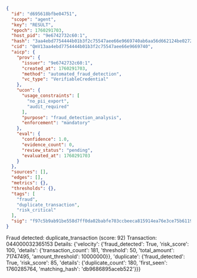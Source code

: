 ```json
{
  "id": "d695618bfbe04751",
  "scope": "agent",
  "key": "RESULT",
  "epoch": 1760291703,
  "host_pid": "9e6742732c60:1",
  "hash": "3aa4ebd7754444b01b3f2c75547aee66e9669740ab6aa56d662124be02729b53",
  "cid": "QmV13aa4ebd7754444b01b3f2c75547aee66e9669740",
  "aicp": {
    "prov": {
      "issuer": "9e6742732c60:1",
      "created_at": 1760291703,
      "method": "automated_fraud_detection",
      "vc_type": "VerifiableCredential"
    },
    "ucon": {
      "usage_constraints": [
        "no_pii_export",
        "audit_required"
      ],
      "purpose": "fraud_detection_analysis",
      "enforcement": "mandatory"
    },
    "eval": {
      "confidence": 1.0,
      "evidence_count": 0,
      "review_status": "pending",
      "evaluated_at": 1760291703
    }
  },
  "sources": [],
  "edges": [],
  "metrics": {},
  "thresholds": {},
  "tags": [
    "fraud",
    "duplicate_transaction",
    "risk_critical"
  ],
  "sig": "f97c5b9ab91be558d7ff0da02babfe703ccbeeca815914ea76e3ce75b6119afe"
}
```

Fraud detected: duplicate_transaction (score: 92)
Transaction: 044000032365153
Details: {'velocity': {'fraud_detected': True, 'risk_score': 100, 'details': {'transaction_count': 181, 'threshold': 50, 'total_amount': 71747495, 'amount_threshold': 10000000}}, 'duplicate': {'fraud_detected': True, 'risk_score': 85, 'details': {'duplicate_count': 180, 'first_seen': 1760285764, 'matching_hash': 'db9686895aceb522'}}}